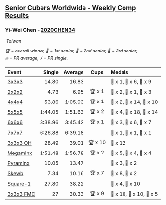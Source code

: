 <style>table {white-space: nowrap;}</style>
<link rel="stylesheet" type="text/css" href="/scw-comp/css/flags.css" />

## [Senior Cubers Worldwide - Weekly Comp Results](/scw-comp/results/)
### Yi-Wei Chen - [2020CHEN34](https://www.worldcubeassociation.org/persons/2020CHEN34)

<i class="flag flag-TW" />&nbsp;Taiwan

<span style="white-space: nowrap;">🏆 = overall winner</span>, <span style="white-space: nowrap;">🥇 = 1st senior</span>, <span style="white-space: nowrap;">🥈 = 2nd senior</span>, <span style="white-space: nowrap;">🥉 = 3rd senior</span>, <span style="white-space: nowrap;">🔥 = PR average</span>, <span style="white-space: nowrap;">⚡ = PR single</span>.

| Event | Single | Average | Cups | Medals | Achievements|
| :-- | --: | --: | :--: | :-- | :-- |
| [3x3x3](333.md) | 14.80 | 16.83 |  | 🥇 x 1, 🥈 x 6, 🥉 x 9 | 🔥 x 8, ⚡ x 4 |
| [2x2x2](222.md) | 4.73 | 6.95 | 🏆 x 1 | 🥇 x 2, 🥈 x 1, 🥉 x 3 | 🔥 x 4, ⚡ x 4 |
| [4x4x4](444.md) | 53.86 | 1:05.93 | 🏆 x 1 | 🥇 x 2, 🥈 x 14, 🥉 x 10 | 🔥 x 12, ⚡ x 7 |
| [5x5x5](555.md) | 1:44.05 | 1:51.63 | 🏆 x 2 | 🥇 x 4, 🥈 x 18, 🥉 x 14 | 🔥 x 21, ⚡ x 20 |
| [6x6x6](666.md) | 3:38.96 | 3:45.42 | 🏆 x 1 | 🥇 x 3, 🥈 x 6, 🥉 x 7 | 🔥 x 4, ⚡ x 10 |
| [7x7x7](777.md) | 6:26.88 | 6:39.18 |  | 🥇 x 1, 🥈 x 1, 🥉 x 1 | 🔥 x 1, ⚡ x 3 |
| [3x3x3 OH](333oh.md) | 28.49 | 39.01 | 🏆 x 10 | 🥇 x 12 | 🔥 x 3, ⚡ x 4 |
| [Megaminx](minx.md) | 1:51.48 | 1:56.78 | 🏆 x 2 | 🥇 x 5, 🥈 x 4, 🥉 x 4 | 🔥 x 5, ⚡ x 11 |
| [Pyraminx](pyram.md) | 10.05 | 13.47 |  | 🥈 x 3, 🥉 x 2 | 🔥 x 3, ⚡ x 4 |
| [Skewb](skewb.md) | 7.34 | 10.16 | 🏆 x 7 | 🥇 x 8, 🥉 x 2 | 🔥 x 4, ⚡ x 4 |
| [Square-1](sq1.md) | 27.80 | 38.22 |  | 🥈 x 4, 🥉 x 10 | 🔥 x 4, ⚡ x 3 |
| [3x3x3 FMC](333fm.md) | 27 | 30.33 | 🏆 x 9 | 🥇 x 10, 🥈 x 10, 🥉 x 5 | 🔥 x 3, ⚡ x 8 |

<!-- Global site tag (gtag.js) - Google Analytics -->
<script async src="https://www.googletagmanager.com/gtag/js?id=UA-86348435-3"></script>
<script>window.dataLayer = window.dataLayer || []; function gtag() {dataLayer.push(arguments);} gtag('js', new Date()); gtag('config', 'UA-86348435-3');</script>
